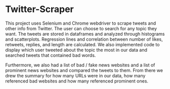 # Twitter-Scraper

This project uses Selenium and Chrome webdriver to scrape tweets and other info from Twitter. The user can choose to search for any topic they want. The tweets are stored in dataframes and analyzed through histograms and scatterplots. Regression lines and correlation between number of likes, retweets, replies, and length are calculated. We also implemented code to display which user tweeted about the topic the most in our data and searched tweets that contained bad words.

Furthermore, we also had a list of bad / fake news websites and a list of prominent news websites and compared the tweets to them. From there we drew the summary for how many URLs were in our data, how many referenced bad websites and how many referenced prominent ones.
